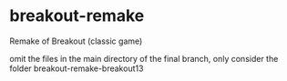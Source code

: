 # breakout-remake
Remake of Breakout (classic game)


omit the files in the main directory of the final branch, only consider the folder breakout-remake-breakout13
